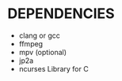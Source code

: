 # DEPENDENCIES
<ul>
  <li>clang or gcc</li>
  <li>ffmpeg</li>
  <li>mpv (optional)</li>
  <li>jp2a</li>
  <li>ncurses Library for C</li>
</ul>
